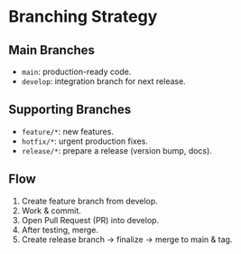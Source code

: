 # Branching Strategy

## Main Branches
- `main`: production-ready code.
- `develop`: integration branch for next release.

## Supporting Branches
- `feature/*`: new features.
- `hotfix/*`: urgent production fixes.
- `release/*`: prepare a release (version bump, docs).

## Flow
1. Create feature branch from develop.
2. Work & commit.
3. Open Pull Request (PR) into develop.
4. After testing, merge.
5. Create release branch -> finalize -> merge to main & tag.
